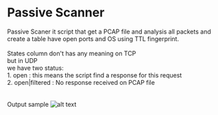 # Passive Scanner 

Passive Scaner it script that get a PCAP file and analysis all packets and create a table have open ports and OS using TTL fingerprint.<br /><br />
States column don't has any meaning on TCP<br />
but in UDP<br />
  we have two status:<br />
     1. open : this means the script find a response for this request<br />
     2. open|filtered : No response received on PCAP file<br />
<br /><br />
Output sample
![alt text](https://raw.githubusercontent.com/0xf1f1/second/master/img/Screenshot%20from%202019-02-25%2010-56-00.png)

